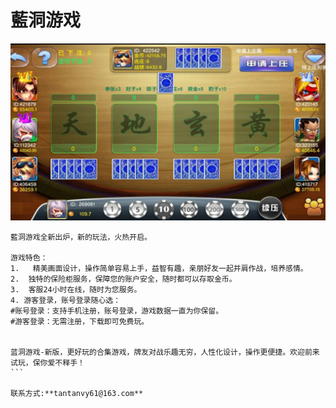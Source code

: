 # 藍洞游戏

![](0x0ss.jpg)

````
藍洞游戏全新出炉，新的玩法，火热开启。

游戏特色：
1.   精美画面设计，操作简单容易上手，益智有趣，亲朋好友一起并肩作战，培养感情。
2.  独特的保险柜服务，保障您的账户安全，随时都可以存取金币。
3.  客服24小时在线，随时为您服务。
4. 游客登录，账号登录随心选：
#账号登录：支持手机注册，账号登录，游戏数据一直为你保留。
#游客登录：无需注册，下载即可免费玩。


蓝洞游戏-新版，更好玩的合集游戏，牌友对战乐趣无穷，人性化设计，操作更便捷。欢迎前来试玩，保你爱不释手！
```

联系方式:**tantanvy61@163.com**
